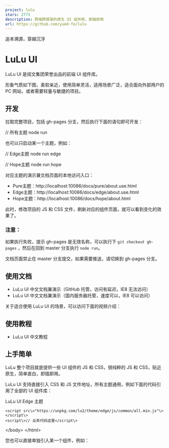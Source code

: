 ```yaml
---
project: lulu
stars: 2773
description: 跨端跨框架的原生 UI 组件库，即插即用
url: https://github.com/yued-fe/lulu
---
```


追本溯源，穿越沉浮

LuLu UI
=======

LuLu UI 是阅文集团荣誉出品的前端 UI 组件库。

形象气质如下图，柔软亲近，使用简单灵活，适用场景广泛，适合面向外部用户的 PC 网站，或者需要轻量与敏捷的项目。

开发
--

拉取完整项目，包括 gh-pages 分支，然后执行下面的语句即可开发：

// 所有主题
node run

也可以只启动某一个主题，例如：

// Edge主题
node run edge

// Hope主题
node run hope

对应主题的演示兼文档页面的本地访问入口：

-   Pure主题：http://localhost:10086/docs/pure/about.use.html
-   Edge主题：http://localhost:10086/docs/edge/about.use.html
-   Hope主题：http://localhost:10086/docs/hope/about.html

此时，修改项目的 JS 和 CSS 文件，刷新对应的组件页面，就可以看到变化的效果了。

### 注意：

如果执行失败，提示 gh-pages 是无效名称，可以执行下 `git checkout gh-pages` ，然后在回到 master 分支执行 `node run`。

文档页面禁止在 master 分支提交，如果需要推送，请切换到 gh-pages 分支。

使用文档
----

-   LuLu UI 中文文档兼演示（GitHub 托管，访问有延迟，IE8 无法访问）
-   LuLu UI 中文文档兼演示（国内服务器托管，速度可以，IE8 可以访问）

关于适合使用 LuLu UI 的场景，可以访问下面的视频介绍：

使用教程
----

-   LuLu UI 中文教程

上手简单
----

LuLu 整个项目就是提供一些 UI 组件的 JS 和 CSS，很纯粹的 JS 和 CSS，贴近原生，简单直白，即插即用。

LuLu UI 支持直接引入 CSS 和 JS 文件地址，所有主题通用，例如下面的代码引用了全部的 UI 组件库：

<!DOCTYPE html\>
<html lang\="zh"\>
<head\>
    <meta charset\="UTF-8"\>
    <meta http-equiv\="X-UA-Compatible" content\="IE=edge"\>
    <meta name\="viewport" content\="width=device-width, initial-scale=1.0"\>
    <title\>LuLu UI Edge 主题</title\>
    <link rel\="stylesheet" href\="https://unpkg.com/lu2/theme/edge/css/common/ui.min.css"\>
</head\>
<body\>
    <!-- 
      组件使用这里 
    -->

    <script src\="https://unpkg.com/lu2/theme/edge/js/common/all.min.js"\></script\>
    <script\>// 业务代码这里</script\>
</body\>
</html\>

您也可以直接单独引入某一个组件，例如：

<link rel\="stylesheet" href\="https://unpkg.com/lu2/theme/edge/css/common/ui/Dialog.css"\>

<script src\="https://unpkg.com/lu2/theme/edge/js/common/ui/Dialog.js"\></script\>

Edge 主题还支持浏览器原生的 import 引入，例如：

<script type\="module"\>
import Dialog from 'https://unpkg.com/lu2/theme/edge/js/common/ui/Dialog.js';
</script\>

也支持 npm install 后作为包文件使用，例如：

import Dialog from 'lu2/theme/edge/js/common/ui/Dialog.js';

或者是在业务代码中动态引入：

import('lu2/theme/edge/js/common/ui/Dialog.js');

LuLu UI 基于原生 HTML 特性构建，因此使用的时候 HTML 还是原来的 HTML，CSS 还是原来的 CSS，无需掌握流行概念，参照文档，复制复制，粘贴粘贴，效果就出来了。

由于 LuLu UI 中的代码基础，结构简单，没有炫技成分，也没有复杂技巧，因此非常适合新人的学习。

使用场景广泛
------

LuLu UI 既保留了传统插件即插即用的特性，也支持适合多人合作的模块化加载方式，因此适用场景更加广泛。

-   单人完成的某个简单运营活动页，需要个弹框提示功能，可以直接引入 LuLu UI 中的 Dialog.js，就可以使用了。
-   某网站看中了 LuLu UI 某一个组件，例如日期选择功能，想拿过来使用，`<script>` 引入日期选择JS，然后就可以使用了。
-   对于多人合作大型项目，可以基于 AMD/CMD 规范，或者 ES6 原生的 import/export 进行模块化加载与开发。
-   对于 Vue 或者 React 项目，想要使用某个组件，但又不希望引入一大堆东西，则 LuLu UI 非常合适，支持 Vue/React 单独引入（见下方使用示意）。

#### 在Vue/React中使用

安装：

npm install lu2

Vue/React项目建议使用Edge主题。

在 Vue-CLI 环境中：

<script\>
import Dialog from 'lu2/theme/edge/js/common/ui/Dialog'
</script\>

<style src\="lu2/theme/edge/css/common/ui/Button.css"\></style\>
<style src\="lu2/theme/edge/css/common/ui/Dialog.css"\></style\>

React 框架中：

import "lu2/theme/edge/css/common/ui/Button.css";
import "lu2/theme/edge/css/common/ui/Dialog.css";
import Dialog from "lu2/theme/edge/js/common/ui/Dialog.js";

Svelte 框架中：

import Dialog from 'lu2/theme/edge/js/common/ui/Dialog.js';
// 或者全局引入
// import 'lu2/theme/edge/js/common/all.js';
import 'lu2/theme/edge/css/common/ui.css';

成熟
--

LuLu UI 诞生于 2015 年，非 KPI 项目，服务于真实业务场景，会一直不断迭代，不要担心遇到问题会无人问津。

开源是件严肃的事情，LuLu UI 一直认为，如果组件还没有达到不动如山的境地，那就应该继续埋头打磨。这么多年过去了，LuLu UI 经过阅文集团对内对外近20个大中小型项目的实践与打磨，无论是交互细节还是代码本身细节，LuLu UI 现在都已经可以做到不显山露水了。

体验
--

LuLu UI 支持高清屏幕，支持辅助阅读设备无障碍访问，以及不少 UI 框架忽略的键盘无障碍访问。

借助扎实的前端基础知识，LuLu UI 有着很多创新的细节打磨，举个例子：如果用户是通过鼠标点击按钮打开的弹框，则弹框界面平平无奇；如果用户是通过 ENTER 回车键点击按钮打开的弹框，则弹框中的按钮默认会 `outline` 高亮！

这样的细节处理对于 C 端产品颇有价值。

快速了解项目目录结构
----------

所有资源都在 `/theme/` 目录下，目前支持4个主题：

-   Modern 主题  
    基于 jQuery，兼容 IE7+，针对 PC 网站。分 sass, css 和 js 3个目录，如果你不想要 sass，那这个文件夹就不用管。图片资源在 css 目录下。
-   Peak 主题  
    基于 jQuery，兼容 IE8+，针对PC网站。分 sass, css 和 js 3个目录，如果你不想要 sass，那这个文件夹就不用管。图片资源在 css 目录下。
-   Pure 主题  
    原生 JavaScript 编写，兼容 IE9+，PC，Mobile 网站通用。分 css 和 js 2个目录，没有图片资源目录，所有图像 CSS 内联。
-   Edge 主题  
    原生 JavaScript 编写，ES6 module，兼容现代浏览器，PC，Mobile 网站通用，Vue、Preact、React全兼容，是面向未来的现代 Web 组件库，目前主力维护主题，所有组件免初始化即可使用。
-   Hope 主题  
    原生 JavaScript 编写，ES6 module，技术前沿，移动端适用。

组件分 ui 和 comp 两个目录，前者是 UI 组件，后者是基于 UI 组件整合的前端解决方案。

更具体信息可以参见：

-   文档-使用与发布（Pure主题）
-   文档-使用与发布（Edge主题）
-   文档-设计思考（Hope主题）

文档在 gh-pages 分支。

另外，本 git 只展示了输出版本，原始 git 项目在公司内部，测试目录并未对外，并不是说本项目没有测试用例，以及 theme 中的 CSS 和 JS 文件就是开发版本，非编译版本，fork 项目后可直接二次开发。

项目成员
----

排名不分先后：nanaSun，ziven27，lennonover，wiia, popeyesailorman, 5ibinbin, littleLionGuoQing, peter006qi, HSDPA-wen, ShineaSYR, xiaoxiao78, zhangxinxu

其他说明
----

因为 IE7 大势已去，目前 modern 主题已停止维护。

组件均有测试（Hope主题除外），不过在内部项目中，没有对外。

LuLu UI 的设计理念、使用方式不同于常规 UI 组件库。

LuLu UI 没有版本概念，均以发包日期作为版本号。

* * *

MIT License
